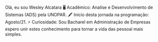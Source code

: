 Olá, eu sou Wesley Alcatara
🖥 Acadêmico: Analise e Desenvolvimento de Sistemas (ADS) pela UNOPAR.
🖋 Inicio desta jornada na programação: Agosto/21.
⚡ Curiosidade: Sou Bacharel em Administração de Empresas espero unir estes conhecimento para tornar a vida das pessoal mais simples.
